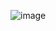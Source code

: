 ![image](https://user-images.githubusercontent.com/55682616/197332321-9fefbbf9-5ebd-43fd-9ac2-989e92e18205.png)
